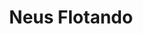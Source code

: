 ---
# Archivo autogenerado

# No tocar
layout: gallery

# Título en la página /sesiones
title: "Neus Flotando"

# Carpeta donde buscará las imágenes en /images/. Debe tener el mismo nombre y sin espacios
images: neus-flotando

# Enlace personalizado ej: ariadnaballestar.com/sesiones/NOMBRESESION
permalink: /neus-flotando

# Información detallada sobre la sesión
description: "Como siempre las sesiones con Neus me encantan. Es un placer poder contar con gente con la que probar cosas nuevas y hacer cositas diferentes. ¡Estoy deseando repetir con ella pronto!"

# Colaboradores
colaboradores:
 - title: "Modelo:"
   name: "Neus"
   link: "https://www.facebook.com/Neria-Phoenix-1784161471867190/?fref=ts"
---
